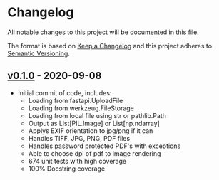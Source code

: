 # Changelog

All notable changes to this project will be documented in this file.

The format is based on [Keep a Changelog](http://keepachangelog.com/en/1.0.0/)
and this project adheres to [Semantic Versioning](http://semver.org/spec/v2.0.0.html).

## [v0.1.0](https://github.com/CapgeminiInventIDE/doc_loader/releases/tag/v0.1.0) - 2020-09-08

* Initial commit of code, includes:
  * Loading from fastapi.UploadFile
  * Loading from werkzeug.FileStorage
  * Loading from local file using str or pathlib.Path
  * Output as List[PIL.Image] or List[np.ndarray]
  * Applys EXIF orientation to jpg/png if it can
  * Handles TIFF, JPG, PNG, PDF files
  * Handles password protected PDF's with exceptions
  * Able to choose dpi of pdf to image rendering
  * 674 unit tests with high coverage
  * 100% Docstring coverage
